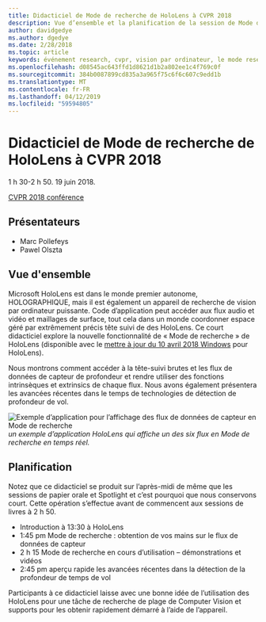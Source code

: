 ```yaml
---
title: Didacticiel de Mode de recherche de HoloLens à CVPR 2018
description: Vue d’ensemble et la planification de la session de Mode de recherche de HoloLens, doit être livré à la conférence CVPR à partir du 19 juin 2018.
author: davidgedye
ms.author: dgedye
ms.date: 2/28/2018
ms.topic: article
keywords: événement research, cvpr, vision par ordinateur, le mode research, HoloLens
ms.openlocfilehash: d08545ac643ffd1d8621d1b2a802ee1c4f769c0f
ms.sourcegitcommit: 384b0087899cd835a3a965f75c6f6c607c9edd1b
ms.translationtype: MT
ms.contentlocale: fr-FR
ms.lasthandoff: 04/12/2019
ms.locfileid: "59594805"
---
```

# <a name="hololens-research-mode-tutorial-at-cvpr-2018"></a>Didacticiel de Mode de recherche de HoloLens à CVPR 2018
1 h 30-2 h 50. 19 juin 2018.

[CVPR 2018 conférence](http://cvpr2018.thecvf.com/)

## <a name="presenters"></a>Présentateurs
* Marc Pollefeys
* Pawel Olszta

## <a name="overview"></a>Vue d'ensemble
Microsoft HoloLens est dans le monde premier autonome, HOLOGRAPHIQUE, mais il est également un appareil de recherche de vision par ordinateur puissante.
Code d’application peut accéder aux flux audio et vidéo et maillages de surface, tout cela dans un monde coordonner espace géré par extrêmement précis tête suivi de des HoloLens. Ce court didacticiel explore la nouvelle fonctionnalité de « Mode de recherche » de HoloLens (disponible avec le [mettre à jour du 10 avril 2018 Windows](release-notes-april-2018.md) pour HoloLens).

Nous montrons comment accéder à la tête-suivi brutes et les flux de données de capteur de profondeur et rendre utiliser des fonctions intrinsèques et extrinsics de chaque flux.  Nous avons également présentera les avancées récentes dans le temps de technologies de détection de profondeur de vol.

![Exemple d’application pour l’affichage des flux de données de capteur en Mode de recherche](images/sensor-stream-viewer.jpg)
*un exemple d’application HoloLens qui affiche un des six flux en Mode de recherche en temps réel.*

## <a name="schedule"></a>Planification
Notez que ce didacticiel se produit sur l’après-midi de même que les sessions de papier orale et Spotlight et c’est pourquoi que nous conservons court.
Cette opération s’effectue avant de commencent aux sessions de livres à 2 h 50.

- Introduction à 13:30 à HoloLens 
- 1:45 pm Mode de recherche : obtention de vos mains sur le flux de données de capteur 
- 2 h 15 Mode de recherche en cours d’utilisation – démonstrations et vidéos 
- 2:45 pm aperçu rapide les avancées récentes dans la détection de la profondeur de temps de vol 

Participants à ce didacticiel laisse avec une bonne idée de l’utilisation des HoloLens pour une tâche de recherche de plage de Computer Vision et supports pour les obtenir rapidement démarré à l’aide de l’appareil.
